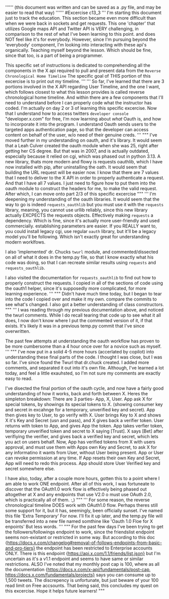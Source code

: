 ''''''
(this document was written and can be saved as a .py file, and may be easier to read that way)
''''''
#Excercise c13_3
'''
I'm starting this document just to track the education. This section became even more difficult than when we were back in 
sockets and get requests. This one 'chapter' that utilizes Google maps API and Twitter API is VERY challenging, in comparison
to the rest of what I've been learning to this point. and does NOT feel like it's for everybody. However, since I'm pursuing
beyond the 'everybody' component, I'm looking into interacting with these api's organically. Teaching myself beyond the lesson.
Which should be fine, since that too, is a part of being a programmer. 

This specific set of instructions is dedicated to comprehending all the components in the X api required to pull and present
data from the `Reverse Chronological Home Timeline` The specific goal of THIS portion of this excercise is to print out my
timeline.
'''
'''
So far, I've learned that there are 3 portions involved in the X API regarding User Timeline, and the one I want, which follows
closest to what this lesson provides is called reverse chronological home timeline. And within there are a few components 
that I'll need to understand before I can properly code what the instructor has coded. I'm actually on day 2 or 3 of learning
this specific excercise. Now that I understand how to access twitters `developer console` "developer.x.com" for free, I'm
now learning about *what* Oauth is, and how to incorporate it into the program. I understand Oauth sends users to the targeted
apps authentication page, so that the developer can access content on behalf of the user, w/o need of their genuine creds.
'''
"""
I've moved further in my understanding on oauth, and it's library. It would seem that a Leah Culver created the oauth module 
when she was 25, right after getting her CS degree. But that was in 2007, and is actually outdated, especially because it 
relied on cgi, which was phased out in python 3.13. A new library, thats more modern and flowy is requests oauthlib, 
which I have now installed with pip, after uninstalling the oath. It would seem that building the URL request will be easier 
now. I know that there are 7 values that I need to deliver to the X API in order to properly authenticate a request. And 
that I have all 7 values. I just need to figure how to put them into the oauth module to construct the headers for me, to 
make the valid request. After which, I can move onto part 2/3 of this specific excercise
"""
'''
I'm deepening my understanding of the oauth libraries. It would seem that the way to go is indeed `requests_oauthlib` but
you must use it with the `requests` library, meaning, you cannot use urllib reliably, since this new library actually 
EXCPECTS the requests objects. Effectively making `requests` a dependency. Which is fine, since it's actually more user-friendly
and used commercially. establishing parameters are easier. If you REALLY want to, you could install legacy cgi, use regular
`oauth` library, but it'll be a legacy model you'll be following. Which isn't exactly great for understanding modern worklfows.

I also 'implemented' dr. Chucks `twurl` module, and commented/dissected on all of what it does in the temp.py file, so that
I know exactly what his code was doing, so that I can recreate similar results using `requests` and `requests_oauthlib`.

I also visited the documentation for `requests_oauthlib` to find out how to properly construct the requests. I copied in
all of the sections of code using the oauth1 helper, since it's supposedly more complicated, for more learning experience. 
'''
"""
Didn't have much time today, but I began to tear into the code I copied over and make it my own. compare the commits to see
what's changed. I also got a better understanding of class constructors.
"""
'''
I was reading through my previous documentation above, and noticed the twurl comments. While I do recall tearing that code
up to see what it all does, I now don't know where I put the commented version of it, if that exists. It's likely it was in
a previous temp.py commit that I've since overwritten. 

The past few attempts at understanding the oauth workflow has proven to be more cumbersome than a 4 hour once over for a
novice such as myself. 
'''
"""
I've now put in a solid 4-5 more hours (accerlated by copilot) into understanding these final parts of the code. 
I thought I was close, but I was so far. I've since found the Twurl that dr.chuck created. I added more comments, and 
separated it out into it's own file. Although, I've learned a lot today, and feel a little exauhsted, so I'm not sure my
comments are exactly easy to read. 

I've disected the final portion of the oauth cycle, and now have a fairly good understanding of how it works, back and forth
between X. Heres the simpleton breakdown: There are 3 parties- App, X, User. App ask X for special tokens, by showings its 
special tokens to X. (showing consumer key and secret in excahnge for a temporary, unverified key and secret). App then 
gives key to User, to go verify with X. User brings Key to X and shows X it's Key and Secret (usn and pass), and X gives
back a verifier token. User returns with token to App, and gives App the token. App takes verfier token, temporary 
unverified token and secret to X saying [Trust]. X says [Bet] after verifiying the verifier, and gives back a verified 
key and secret, which lets you act on users behalf. Now, App has verified tokens from X with users approval, and must use 
them with Apps own Key and Secret, to ask X for any informatino it wants from User, without User being present. App or User
can revoke permission at any time. If App resets their own Key and Secret, App will need to redo this process. App should 
store User Verified key and secret somewhere else.

I have also, today, after a couple more hours, gotten this to a point where I am able to work ONE endpoint. After all 
of this work, I was fortuneate to discover that the OAuth1.0 work flow is effectively being phased out altogether at X and
any endpoints that use V2.0 o must use OAuth 2.0, which is practically all of them. :,)
"""
'''
For some reason, the reverse chronological timeline DOES work with OAuth1.0 flow. Perhaps theres still some support for it,
but it has, seemingly, been officially sunset. I've named this file 'Extra Temporary' For now. I'll fix it up later, and 
the temp.py file will be transferred into a new file named somthine like 'Oauth 1.0 Floe for X enpoints' But less words.
'''
"""
For the past few days I've been trying to get the followers/followings endpoint to work, since the friendslist endpoint 
seems non-existant or restricted in some way. But according to this doc {https://docs.x.com/changelog#removal-of-follows-endpoints-from-basic-and-pro-tiers}
the endpoint has been restricted to Enterprise accounts ONLY. There is this endpoint {https://api.x.com/1.1/friends/list.json}
but I'm uncertain as it's a v1.1 endpoint and seems to have same or similar restrictions. ALSO I've noted that my monthly 
post cap is 100, where as all the documentation {https://docs.x.com/x-api/fundamentals/post-cap, https://docs.x.com/fundamentals/projects}
says you can consume up to 1,500 tweets. The discrepency is unfortunate, but just beware of your 100 read limit on Free accsounts.
That being said, this concludes my quest on this excercise. Hope it helps future learners!
"""
